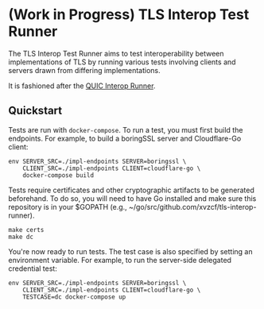 # (Work in Progress) TLS Interop Test Runner

The TLS Interop Test Runner aims to test interoperability between
implementations of TLS by running various tests involving clients and servers
drawn from differing implementations.

It is fashioned after the [QUIC Interop
Runner](https://github.com/marten-seemann/quic-interop-runner).

## Quickstart

Tests are run with `docker-compose`. To run a test, you must first build the
endpoints. For example, to build a boringSSL server and Cloudflare-Go client:

```
env SERVER_SRC=./impl-endpoints SERVER=boringssl \
    CLIENT_SRC=./impl-endpoints CLIENT=cloudflare-go \
    docker-compose build
```

Tests require certificates and other cryptographic artifacts to be generated
beforehand. To do so, you will need to have Go installed and make sure this
repository is in your $GOPATH (e.g.,
~/go/src/github.com/xvzcf/tls-interop-runner).

```
make certs
make dc
```

You're now ready to run tests. The test case is also specified by setting an
environment variable. For example, to run the server-side delegated credential
test:

```
env SERVER_SRC=./impl-endpoints SERVER=boringssl \
    CLIENT_SRC=./impl-endpoints CLIENT=cloudflare-go \
    TESTCASE=dc docker-compose up
```
